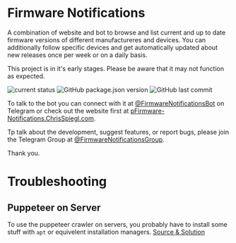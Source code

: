 # Firmware Notifications

A combination of website and bot to browse and list current and up to date firmware versions of different manufactureres and devices. You can additionally follow specific devices and get automatically updated about new releases once per week or on a daily basis.

This project is in it's early stages. Please be aware that it may not function as expected.

![current status](https://img.shields.io/badge/current%20status-early%20development-brightgreen?style=flat-square) ![GitHub package.json version](https://img.shields.io/github/package-json/v/chrisspiegl/firmware-notifications?style=flat-square&label=current%20version) ![GitHub last commit](https://img.shields.io/github/last-commit/chrisspiegl/firmware-notifications?style=flat-square) 

<!--![GitHub Release Date](https://img.shields.io/github/release-date/chrisspiegl/firmware-notifications?style=flat-square)-->

To talk to the bot you can connect with it at [@FirmwareNotificationsBot](https://t.me/FirmwareNotificatiosnBot) on Telegram or check out the website first at [pFirmware-Notifications.ChrisSpiegl.com](https://Firmware-Notifications.ChrisSpiegl.com).

Tp talk about the development, suggest features, or report bugs, please join the Telegram Group at [@FirmwareNotificationsGroup](https://t.me/FirmwareNotificationsGroup).

Thank you.


# Troubleshooting

## Puppeteer on Server

To use the puppeteer crawler on servers, you probably have to install some stuff with `apt` or equivelent installation managers. [Source & Solution](https://github.com/puppeteer/puppeteer/issues/3443#issuecomment-433096772)